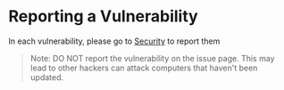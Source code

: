 # Reporting a Vulnerability

In each vulnerability, please go to [Security](https://github.com/shiroinekotfs/jupyter-cpp-kernel-doc/security) to report them

> Note: DO NOT report the vulnerability on the issue page. This may lead to other hackers can attack computers that haven't been updated.
